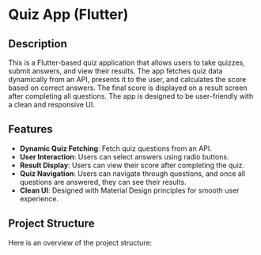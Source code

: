 # Quiz App (Flutter)

## Description

This is a Flutter-based quiz application that allows users to take quizzes, submit answers, and view their results. The app fetches quiz data dynamically from an API, presents it to the user, and calculates the score based on correct answers. The final score is displayed on a result screen after completing all questions. The app is designed to be user-friendly with a clean and responsive UI.

## Features

- **Dynamic Quiz Fetching**: Fetch quiz questions from an API.
- **User Interaction**: Users can select answers using radio buttons.
- **Result Display**: Users can view their score after completing the quiz.
- **Quiz Navigation**: Users can navigate through questions, and once all questions are answered, they can see their results.
- **Clean UI**: Designed with Material Design principles for smooth user experience.

## Project Structure

Here is an overview of the project structure:

